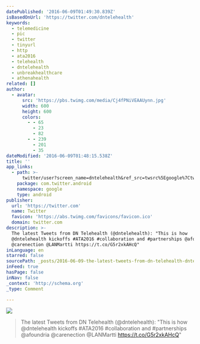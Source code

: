 ```yaml
---
datePublished: '2016-06-09T01:49:30.839Z'
isBasedOnUrl: 'https://twitter.com/dntelehealth'
keywords:
  - telemedicine
  - pic
  - twitter
  - tinyurl
  - http
  - ata2016
  - telehealth
  - dntelehealth
  - unbreakhealthcare
  - athenahealth
related: []
author:
  - avatar:
      src: 'https://pbs.twimg.com/media/Cj4fPNiVEAAUynn.jpg'
      width: 600
      height: 600
      colors:
        - - 65
          - 23
          - 82
        - - 239
          - 201
          - 35
dateModified: '2016-06-09T01:48:15.538Z'
title: ''
app_links:
  - path: >-
      twitter/user?screen_name=dntelehealth&ref_src=twsrc%5Egoogle%7Ctwcamp%5Eandroidseo%7Ctwgr%5Eprofile
    package: com.twitter.android
    namespace: google
    type: android
publisher:
  url: 'https://twitter.com'
  name: Twitter
  favicon: 'https://abs.twimg.com/favicons/favicon.ico'
  domain: twitter.com
description: >-
  The latest Tweets from DN Telehealth (@dntelehealth): "This is how
  @dntelehealth kickoffs #ATA2016 #collaboration and #partnerships @afoundria
  @carenection @LANMartti https://t.co/G5r2xkAHcQ"
inLanguage: en
starred: false
sourcePath: _posts/2016-06-09-the-latest-tweets-from-dn-telehealth-dntelehealth-this.md
inFeed: true
hasPage: false
inNav: false
_context: 'http://schema.org'
_type: Comment

---
```

![](https://the-grid-user-content.s3-us-west-2.amazonaws.com/9544507d-638e-45f3-9e01-64a20594b871.jpg)

> The latest Tweets from DN Telehealth (@dntelehealth): "This is how @dntelehealth kickoffs \#ATA2016 \#collaboration and \#partnerships @afoundria @carenection @LANMartti https://t.co/G5r2xkAHcQ"
